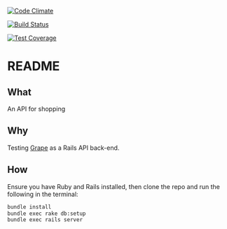 [![Code Climate](https://codeclimate.com/github/dijonkitchen/shopping-api/badges/gpa.svg)](https://codeclimate.com/github/dijonkitchen/shopping-api)

[![Build Status](https://travis-ci.org/dijonkitchen/shopping-api.svg?branch=master)](https://travis-ci.org/dijonkitchen/shopping-api)

[![Test Coverage](https://codeclimate.com/github/dijonkitchen/shopping-api/badges/coverage.svg)](https://codeclimate.com/github/dijonkitchen/shopping-api/coverage)

# README

## What

An API for shopping

## Why

Testing [Grape](https://github.com/ruby-grape/grape/blob/v0.19.2/README.md) as a Rails API back-end.

## How

Ensure you have Ruby and Rails installed, then clone the repo and run the following in the terminal:

```sh
bundle install
bundle exec rake db:setup
bundle exec rails server
```
